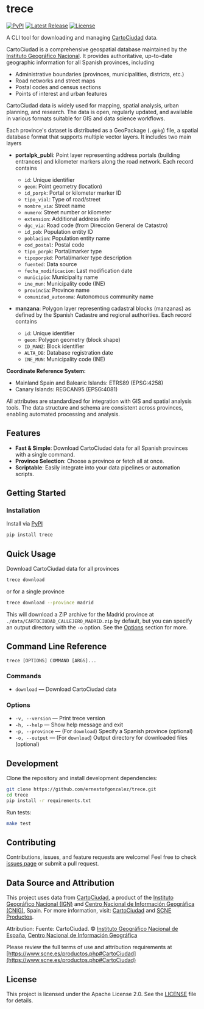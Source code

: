 # trece

[![PyPI](https://img.shields.io/pypi/v/trece.svg)](https://pypi.org/project/trece/)
[![Latest Release](https://img.shields.io/github/v/release/ernestofgonzalez/trece)](https://github.com/ernestofgonzalez/trece/releases)
[![License](https://img.shields.io/badge/license-Apache%202.0-blue.svg)](https://github.com/ernestofgonzalez/trece/blob/main/LICENSE)


A CLI tool for downloading and managing [CartoCiudad](https://www.cartociudad.es/) data.

CartoCiudad is a comprehensive geospatial database maintained by the [Instituto Geográfico Nacional](https://www.ign.es/). It provides authoritative, up-to-date geographic information for all Spanish provinces, including

- Administrative boundaries (provinces, municipalities, districts, etc.)
- Road networks and street maps
- Postal codes and census sections
- Points of interest and urban features

CartoCiudad data is widely used for mapping, spatial analysis, urban planning, and research. The data is open, regularly updated, and available in various formats suitable for GIS and data science workflows.

Each province's dataset is distributed as a GeoPackage (`.gpkg`) file, a spatial database format that supports multiple vector layers. It includes two main layers

- **portalpk_publi**: Point layer representing address portals (building entrances) and kilometer markers along the road network. Each record contains
  - `id`: Unique identifier
  - `geom`: Point geometry (location)
  - `id_porpk`: Portal or kilometer marker ID
  - `tipo_vial`: Type of road/street
  - `nombre_via`: Street name
  - `numero`: Street number or kilometer
  - `extension`: Additional address info
  - `dgc_via`: Road code (from Dirección General de Catastro)
  - `id_pob`: Population entity ID
  - `poblacion`: Population entity name
  - `cod_postal`: Postal code
  - `tipo_porpk`: Portal/marker type
  - `tipoporpkd`: Portal/marker type description
  - `fuented`: Data source
  - `fecha_modificacion`: Last modification date
  - `municipio`: Municipality name
  - `ine_mun`: Municipality code (INE)
  - `provincia`: Province name
  - `comunidad_autonoma`: Autonomous community name

- **manzana**: Polygon layer representing cadastral blocks (manzanas) as defined by the Spanish Cadastre and regional authorities. Each record contains
  - `id`: Unique identifier
  - `geom`: Polygon geometry (block shape)
  - `ID_MANZ`: Block identifier
  - `ALTA_DB`: Database registration date
  - `INE_MUN`: Municipality code (INE)

**Coordinate Reference System:**
- Mainland Spain and Balearic Islands: ETRS89 (EPSG:4258)
- Canary Islands: REGCAN95 (EPSG:4081)

All attributes are standardized for integration with GIS and spatial analysis tools. The data structure and schema are consistent across provinces, enabling automated processing and analysis.


## Features

- **Fast & Simple**: Download CartoCiudad data for all Spanish provinces with a single command.
- **Province Selection**: Choose a province or fetch all at once.
- **Scriptable**: Easily integrate into your data pipelines or automation scripts.


## Getting Started

### Installation

Install via [PyPI](https://pypi.org/)

```bash
pip install trece
```


## Quick Usage

Download CartoCiudad data for all provinces

```bash
trece download
```

or for a single province

```bash
trece download --province madrid
```

This will download a ZIP archive for the Madrid province at `./data/CARTOCIUDAD_CALLEJERO_MADRID.zip` by default, but you can specify an output directory with the `-o` option. See the [Options](#options) section for more.


## Command Line Reference

```
trece [OPTIONS] COMMAND [ARGS]...
```

### Commands

- `download` — Download CartoCiudad data

### Options

- `-v, --version` — Print trece version
- `-h, --help` — Show help message and exit
- `-p, --province` — (For `download`) Specify a Spanish province (optional)
- `-o, --output` — (For `download`) Output directory for downloaded files (optional)


## Development

Clone the repository and install development dependencies:

```bash
git clone https://github.com/ernestofgonzalez/trece.git
cd trece
pip install -r requirements.txt
```

Run tests:

```bash
make test
```


## Contributing

Contributions, issues, and feature requests are welcome! Feel free to check [issues page](https://github.com/ernestofgonzalez/trece/issues) or submit a pull request.


## Data Source and Attribution

This project uses data from [CartoCiudad](https://www.cartociudad.es/), a product of the [Instituto Geográfico Nacional (IGN)](https://www.ign.es/) and [Centro Nacional de Información Geográfica (CNIG)](https://www.cnig.es/), Spain. For more information, visit: [CartoCiudad](https://www.cartociudad.es/) and [SCNE Productos](https://www.scne.es/productos.php#CartoCiudad).

Attribution:
Fuente: CartoCiudad. © [Instituto Geográfico Nacional de España](https://www.ign.es/), [Centro Nacional de Información Geográfica](https://www.cnig.es/)

Please review the full terms of use and attribution requirements at [https://www.scne.es/productos.php#CartoCiudad](https://www.scne.es/productos.php#CartoCiudad)


## License

This project is licensed under the Apache License 2.0. See the [LICENSE](LICENSE) file for details.
